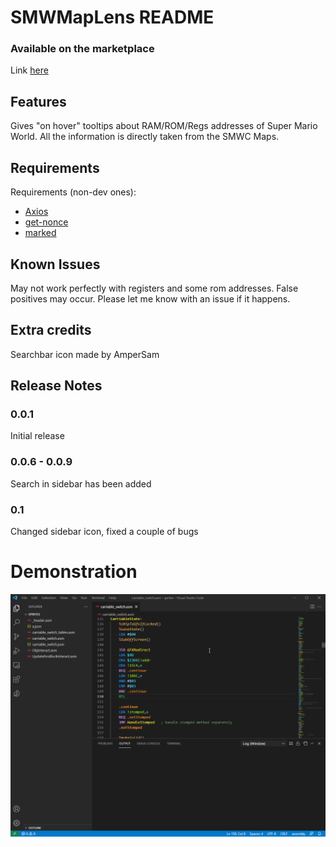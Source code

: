 # SMWMapLens README
### Available on the marketplace
Link [here](https://marketplace.visualstudio.com/items?itemName=AtariSMWC.smwmaplens)
## Features

Gives "on hover" tooltips about RAM/ROM/Regs addresses of Super Mario World.
All the information is directly taken from the SMWC Maps.

## Requirements

Requirements (non-dev ones):
- [Axios](https://www.npmjs.com/package/axios) <br>
- [get-nonce](https://github.com/theKashey/get-nonce) <br>
- [marked](https://marked.js.org) <br>

## Known Issues

May not work perfectly with registers and some rom addresses.
False positives may occur. Please let me know with an issue if it happens.

## Extra credits
Searchbar icon made by AmperSam

## Release Notes

### 0.0.1

Initial release 

### 0.0.6 - 0.0.9

Search in sidebar has been added

### 0.1

Changed sidebar icon, fixed a couple of bugs

# Demonstration

![Demo](test.gif)